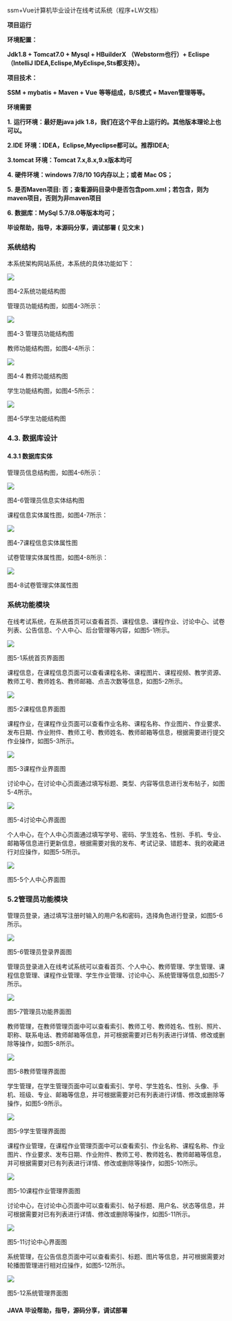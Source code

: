ssm+Vue计算机毕业设计在线考试系统（程序+LW文档）

**项目运行**

**环境配置：**

**Jdk1.8 + Tomcat7.0 + Mysql + HBuilderX** **（Webstorm也行）+ Eclispe（IntelliJ
IDEA,Eclispe,MyEclispe,Sts都支持）。**

**项目技术：**

**SSM + mybatis + Maven + Vue** **等等组成，B/S模式 + Maven管理等等。**

**环境需要**

**1.** **运行环境：最好是java jdk 1.8，我们在这个平台上运行的。其他版本理论上也可以。**

**2.IDE** **环境：IDEA，Eclipse,Myeclipse都可以。推荐IDEA;**

**3.tomcat** **环境：Tomcat 7.x,8.x,9.x版本均可**

**4.** **硬件环境：windows 7/8/10 1G内存以上；或者 Mac OS；**

**5.** **是否Maven项目: 否；查看源码目录中是否包含pom.xml；若包含，则为maven项目，否则为非maven项目**

**6.** **数据库：MySql 5.7/8.0等版本均可；**

**毕设帮助，指导，本源码分享，调试部署** **(** **见文末** **)**

### 系统结构

本系统架构网站系统，本系统的具体功能如下：

![](./res/ca39f5deb194432fb880ec7e548d8012.png)

图4-2系统功能结构图

管理员功能结构图，如图4-3所示：

![](./res/7f8772acbcce4f739b7faf1afef34f63.png)

图4-3 管理员功能结构图

教师功能结构图，如图4-4所示：

![](./res/7cd29720f82b4961aae5137a49f05e52.png)

图4-4 教师功能结构图

学生功能结构图，如图4-5所示：

![](./res/9eb7bffd1d8a42e1b6d8e84d930c8619.png)

图4-5学生功能结构图

### 4.3. 数据库设计

#### 4.3.1 数据库实体

管理员信息结构图，如图4-6所示：

![](./res/48239405c86c4199a975f8f596627ca4.png)

图4-6管理员信息实体结构图

课程信息实体属性图，如图4-7所示：

![](./res/087712235b974ba9b200f06f5324bd06.png)

图4-7课程信息实体属性图

试卷管理实体属性图，如图4-8所示：

![](./res/63c23b9cff554676b4c72975579c2df6.png)

图4-8试卷管理实体属性图

### 系统功能模块

在线考试系统，在系统首页可以查看首页、课程信息、课程作业、讨论中心、试卷列表、公告信息、个人中心、后台管理等内容，如图5-1所示。

![](./res/c3df9e72609e47748111503505932681.png)

图5-1系统首页界面图

课程信息，在课程信息页面可以查看课程名称、课程图片、课程视频、教学资源、教师工号、教师姓名、教师邮箱、点击次数等信息，如图5-2所示。

![](./res/7e2dc23cb04f43ddb03c88f2ba9627c8.png)

图5-2课程信息界面图

课程作业，在课程作业页面可以查看作业名称、课程名称、作业图片、作业要求、发布日期、作业附件、教师工号、教师姓名、教师邮箱等信息，根据需要进行提交作业操作，如图5-3所示。

![](./res/7c23b528bbd5476888458d6076117149.png)

图5-3课程作业界面图

讨论中心，在讨论中心页面通过填写标题、类型、内容等信息进行发布帖子，如图5-4所示。

![](./res/4136e227b2d54787ae74ef5aba16de95.png)

图5-4讨论中心界面图

个人中心，在个人中心页面通过填写学号、密码、学生姓名、性别、手机、专业、邮箱等信息进行更新信息，根据需要对我的发布、考试记录、错题本、我的收藏进行对应操作，如图5-5所示。

![](./res/49d2431c7da74a4ea4047acc147a4d01.png)

图5-5个人中心界面图

### 5.2管理员功能模块

管理员登录，通过填写注册时输入的用户名和密码，选择角色进行登录，如图5-6所示。

![](./res/ac964426e7304c9d8abe66db7a6cee90.png)

图5-6管理员登录界面图

管理员登录进入在线考试系统可以查看首页、个人中心、教师管理、学生管理、课程信息管理、课程作业管理、学生作业管理、讨论中心、系统管理等信息,如图5-7所示。

![](./res/54f3c25325374506b7db59afd1c85e91.png)

图5-7管理员功能界面图

教师管理，在教师管理页面中可以查看索引、教师工号、教师姓名、性别、照片、职称、联系电话、教师邮箱等信息，并可根据需要对已有列表进行详情、修改或删除等操作，如图5-8所示。

![](./res/f85d2fd645fb48eda300aa9720caf51c.png)

图5-8教师管理界面图

学生管理，在学生管理页面中可以查看索引、学号、学生姓名、性别、头像、手机、班级、专业、邮箱等信息，并可根据需要对已有列表进行详情、修改或删除等操作，如图5-9所示。

![](./res/bf1c6821f1604522aed58440afd9d458.png)

图5-9学生管理界面图

课程作业管理，在课程作业管理页面中可以查看索引、作业名称、课程名称、作业图片、作业要求、发布日期、作业附件、教师工号、教师姓名、教师邮箱等信息，并可根据需要对已有列表进行详情、修改或删除等操作，如图5-10所示。

![](./res/a8752afaeafe44d2b8febba07605de69.png)

图5-10课程作业管理界面图

讨论中心，在讨论中心页面中可以查看索引、帖子标题、用户名、状态等信息，并可根据需要对已有列表进行详情、修改或删除等操作，如图5-11所示。

![](./res/fd21619c710a41bbbd50e22999459ec5.png)

图5-11讨论中心界面图

系统管理，在公告信息页面中可以查看索引、标题、图片等信息，并可根据需要对轮播图管理进行相对应操作，如图5-12所示。

![](./res/c136cf09421a44cea26d402006e1c966.png)

图5-12系统管理界面图

#### **JAVA** **毕设帮助，指导，源码分享，调试部署**

